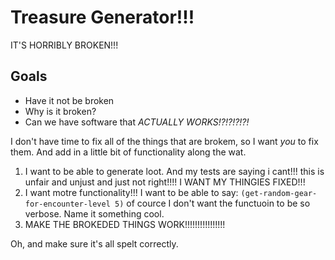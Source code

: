 # Treasure Generator!!!


IT'S HORRIBLY BROKEN!!!

## Goals

* Have it not be broken
* Why is it broken?
* Can we have software that *ACTUALLY WORKS!?!?!?!?!*

I don't have time to fix all of the things that are brokem,
so I want *you* to fix them.  And add in a little bit of functionality
along the wat.

1. I want to be able to generate loot. And my tests are saying i cant!!! this is unfair and unjust and just not right!!!!
  I WANT MY THINGIES FIXED!!!
2. I want motre functionality!!! I want to be able to say:
  `(get-random-gear-for-encounter-level 5)` of cource I don't want
  the functuoin to be so verbose.  Name it something cool.
3. MAKE THE BROKEDED THINGS WORK!!!!!!!!!!!!!!!!


Oh, and make sure it's all spelt correctly.
